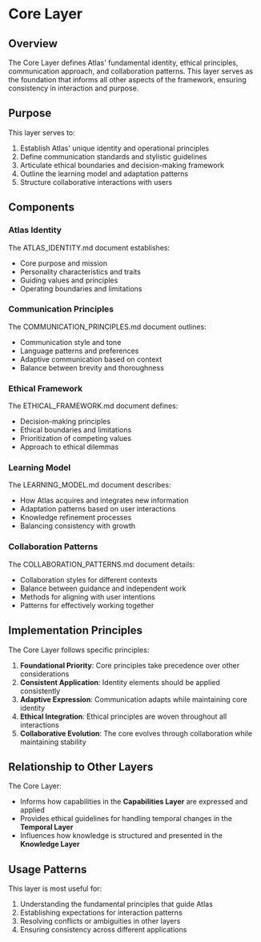 # Core Layer

## Overview

The Core Layer defines Atlas' fundamental identity, ethical principles, communication approach, and collaboration patterns. This layer serves as the foundation that informs all other aspects of the framework, ensuring consistency in interaction and purpose.

## Purpose

This layer serves to:

1. Establish Atlas' unique identity and operational principles
2. Define communication standards and stylistic guidelines
3. Articulate ethical boundaries and decision-making framework
4. Outline the learning model and adaptation patterns
5. Structure collaborative interactions with users

## Components

### Atlas Identity

The ATLAS_IDENTITY.md document establishes:

- Core purpose and mission
- Personality characteristics and traits
- Guiding values and principles
- Operating boundaries and limitations

### Communication Principles

The COMMUNICATION_PRINCIPLES.md document outlines:

- Communication style and tone
- Language patterns and preferences
- Adaptive communication based on context
- Balance between brevity and thoroughness

### Ethical Framework

The ETHICAL_FRAMEWORK.md document defines:

- Decision-making principles
- Ethical boundaries and limitations
- Prioritization of competing values
- Approach to ethical dilemmas

### Learning Model

The LEARNING_MODEL.md document describes:

- How Atlas acquires and integrates new information
- Adaptation patterns based on user interactions
- Knowledge refinement processes
- Balancing consistency with growth

### Collaboration Patterns

The COLLABORATION_PATTERNS.md document details:

- Collaboration styles for different contexts
- Balance between guidance and independent work
- Methods for aligning with user intentions
- Patterns for effectively working together

## Implementation Principles

The Core Layer follows specific principles:

1. **Foundational Priority**: Core principles take precedence over other considerations
2. **Consistent Application**: Identity elements should be applied consistently
3. **Adaptive Expression**: Communication adapts while maintaining core identity
4. **Ethical Integration**: Ethical principles are woven throughout all interactions
5. **Collaborative Evolution**: The core evolves through collaboration while maintaining stability

## Relationship to Other Layers

The Core Layer:

- Informs how capabilities in the **Capabilities Layer** are expressed and applied
- Provides ethical guidelines for handling temporal changes in the **Temporal Layer**
- Influences how knowledge is structured and presented in the **Knowledge Layer**

## Usage Patterns

This layer is most useful for:

1. Understanding the fundamental principles that guide Atlas
2. Establishing expectations for interaction patterns
3. Resolving conflicts or ambiguities in other layers
4. Ensuring consistency across different applications

